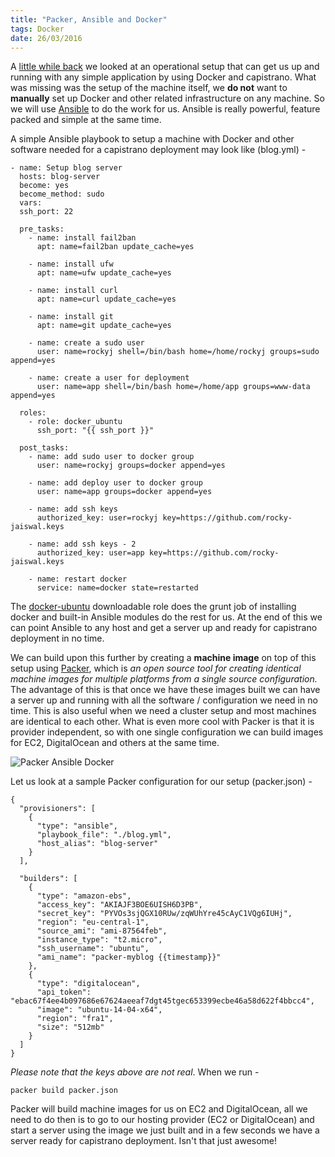 ```yaml
---
title: "Packer, Ansible and Docker"
tags: Docker
date: 26/03/2016
---
```


A [little while back](http://rockyj.in/2015/09/06/docker_capistrano.html) we looked at an operational setup that can get us up and running with any simple application by using Docker and capistrano. What was missing was the setup of the machine itself, we __do not__ want to __manually__ set up Docker and other related infrastructure on any machine. So we will use [Ansible](https://www.ansible.com/) to do the work for us. Ansible is really powerful, feature packed and simple at the same time.

A simple Ansible playbook to setup a machine with Docker and other software needed for a capistrano deployment may look like (blog.yml) -


    - name: Setup blog server
      hosts: blog-server
      become: yes
      become_method: sudo
      vars:
      ssh_port: 22

      pre_tasks:
        - name: install fail2ban
          apt: name=fail2ban update_cache=yes

        - name: install ufw
          apt: name=ufw update_cache=yes

        - name: install curl
          apt: name=curl update_cache=yes

        - name: install git
          apt: name=git update_cache=yes

        - name: create a sudo user
          user: name=rockyj shell=/bin/bash home=/home/rockyj groups=sudo append=yes

        - name: create a user for deployment
          user: name=app shell=/bin/bash home=/home/app groups=www-data append=yes

      roles:
        - role: docker_ubuntu
          ssh_port: "{{ ssh_port }}"

      post_tasks:
        - name: add sudo user to docker group
          user: name=rockyj groups=docker append=yes

        - name: add deploy user to docker group
          user: name=app groups=docker append=yes

        - name: add ssh keys
          authorized_key: user=rockyj key=https://github.com/rocky-jaiswal.keys

        - name: add ssh keys - 2
          authorized_key: user=app key=https://github.com/rocky-jaiswal.keys

        - name: restart docker
          service: name=docker state=restarted

The [docker-ubuntu](https://galaxy.ansible.com/angstwad/docker_ubuntu/) downloadable role does the grunt job of installing docker and built-in Ansible modules do the rest for us. At the end of this we can point Ansible to any host and get a server up and ready for capistrano deployment in no time.

We can build upon this further by creating a __machine image__ on top of this setup using [Packer](https://packer.io), which is _an open source tool for creating identical machine images for multiple platforms from a single source configuration._ The advantage of this is that once we have these images built we can have a server up and running with all the software / configuration we need in no time. This is also useful when we need a cluster setup and most machines are identical to each other. What is even more cool with Packer is that it is provider independent, so with one single configuration we can build images for EC2, DigitalOcean and others at the same time.


![Packer Ansible Docker](/images/packer_ansible_docker.png)

Let us look at a sample Packer configuration for our setup (packer.json) -

    {
      "provisioners": [
        {
          "type": "ansible",
          "playbook_file": "./blog.yml",
          "host_alias": "blog-server"
        }
      ],

      "builders": [
        {
          "type": "amazon-ebs",
          "access_key": "AKIAJF3BOE6UISH6D3PB",
          "secret_key": "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",
          "region": "eu-central-1",
          "source_ami": "ami-87564feb",
          "instance_type": "t2.micro",
          "ssh_username": "ubuntu",
          "ami_name": "packer-myblog {{timestamp}}"
        },
        {
          "type": "digitalocean",
          "api_token": "ebac67f4ee4b097686e67624aeeaf7dgt45tgec653399ecbe46a58d622f4bbcc4",
          "image": "ubuntu-14-04-x64",
          "region": "fra1",
          "size": "512mb"
        }
      ]
    }

_Please note that the keys above are not real_. When we run -

    packer build packer.json

Packer will build machine images for us on EC2 and DigitalOcean, all we need to do then is to go to our hosting provider (EC2 or DigitalOcean) and start a server using the image we just built and in a few seconds we have a server ready for capistrano deployment. Isn't that just awesome!
